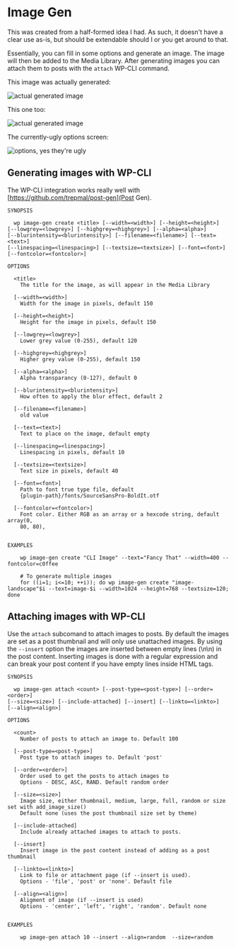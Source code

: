 Image Gen
=========

This was created from a half-formed idea I had. As such, it doesn't have a clear use as-is, but should be extendable should I or you get around to that.

Essentially, you can fill in some options and generate an image. The image will then be added to the Media Library. After generating images you can attach them to posts with the `attach` WP-CLI command.

This image was actually generated:

![actual generated image](example-1.png)

This one too:

![actual generated image](example-2.png)

The currently-ugly options screen:

![options, yes they're ugly](options.png)

## Generating images with WP-CLI
The WP-CLI integration works really well with [https://github.com/trepmal/post-gen](Post Gen).

```
SYNOPSIS

  wp image-gen create <title> [--width=<width>] [--height=<height>]
[--lowgrey=<lowgrey>] [--highgrey=<highgrey>] [--alpha=<alpha>]
[--blurintensity=<blurintensity>] [--filename=<filename>] [--text=<text>]
[--linespacing=<linespacing>] [--textsize=<textsize>] [--font=<font>]
[--fontcolor=<fontcolor>]

OPTIONS

  <title>
    The title for the image, as will appear in the Media Library

  [--width=<width>]
    Width for the image in pixels, default 150

  [--height=<height>]
    Height for the image in pixels, default 150

  [--lowgrey=<lowgrey>]
    Lower grey value (0-255), default 120

  [--highgrey=<highgrey>]
    Higher grey value (0-255), default 150

  [--alpha=<alpha>]
    Alpha transparancy (0-127), default 0

  [--blurintensity=<blurintensity>]
    How often to apply the blur effect, default 2

  [--filename=<filename>]
    old value

  [--text=<text>]
    Text to place on the image, default empty

  [--linespacing=<linespacing>]
    Linespacing in pixels, default 10

  [--textsize=<textsize>]
    Text size in pixels, default 40

  [--font=<font>]
    Path to font true type file, default
    {plugin-path}/fonts/SourceSansPro-BoldIt.otf

  [--fontcolor=<fontcolor>]
    Font color. Either RGB as an array or a hexcode string, default array(0,
    80, 80),


EXAMPLES

    wp image-gen create "CLI Image" --text="Fancy That" --width=400 --fontcolor=c0ffee

    # To generate multiple images
    for ((i=1; i<=10; ++i)); do wp image-gen create "image-landscape"$i --text=image-$i --width=1024 --height=768 --textsize=120; done
```


## Attaching images with WP-CLI
Use the `attach` subcomand to attach images to posts. By default the images are set as a post thumbnail and will only use unattached images.
By using the `--insert` option the images are inserted between empty lines (\n\n) in the post content. 
Inserting images is done with a regular expression and can break your post content if you have empty lines inside HTML tags.

```
SYNOPSIS

  wp image-gen attach <count> [--post-type=<post-type>] [--order=<order>]
[--size=<size>] [--include-attached] [--insert] [--linkto=<linkto>]
[--align=<align>]

OPTIONS

  <count>
    Number of posts to attach an image to. Default 100

  [--post-type=<post-type>]
    Post type to attach images to. Default 'post'

  [--order=<order>]
    Order used to get the posts to attach images to
    Options - DESC, ASC, RAND. Default random order

  [--size=<size>]
    Image size, either thumbnail, medium, large, full, random or size set with add_image_size()
    Default none (uses the post thumbnail size set by theme)

  [--include-attached]
    Include already attached images to attach to posts.

  [--insert]
    Insert image in the post content instead of adding as a post thumbnail

  [--linkto=<linkto>]
    Link to file or attachment page (if --insert is used).
    Options - 'file', 'post' or 'none'. Default file

  [--align=<align>]
    Aligment of image (if --insert is used)
    Options - 'center', 'left', 'right', 'random'. Default none


EXAMPLES

    wp image-gen attach 10 --insert --align=random  --size=random
```